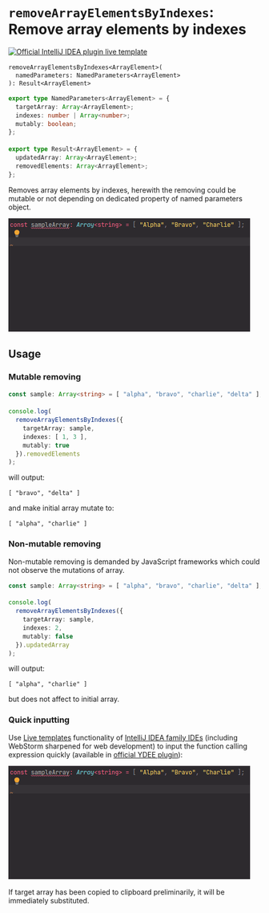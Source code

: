 # `removeArrayElementsByIndexes`: Remove array elements by indexes

[![Official IntelliJ IDEA plugin live template](https://img.shields.io/badge/IntelliJ_IDEA_Live_Template-raebi-blue.svg?style=flat)](https://plugins.jetbrains.com/plugin/17638-yamato-daiwa-es-extensions)

```
removeArrayElementsByIndexes<ArrayElement>(
  namedParameters: NamedParameters<ArrayElement>
): Result<ArrayElement>
```

```typescript
export type NamedParameters<ArrayElement> = {
  targetArray: Array<ArrayElement>;
  indexes: number | Array<number>;
  mutably: boolean;
};

export type Result<ArrayElement> = {
  updatedArray: Array<ArrayElement>;
  removedElements: Array<ArrayElement>;
};
```

Removes array elements by indexes, herewith the removing could be mutable or not depending on dedicated property of 
named parameters object.

![](removeArrayElementsByIndexes-LiveTemplateDemo.gif)

## Usage
### Mutable removing

```typescript
const sample: Array<string> = [ "alpha", "bravo", "charlie", "delta" ];

console.log(
  removeArrayElementsByIndexes({
    targetArray: sample,
    indexes: [ 1, 3 ],
    mutably: true
  }).removedElements
);
```

will output: 

```
[ "bravo", "delta" ]
```

and make initial array mutate to:

```
[ "alpha", "charlie" ]
```


### Non-mutable removing

Non-mutable removing is demanded by JavaScript frameworks which could not observe the mutations of array.

```typescript
const sample: Array<string> = [ "alpha", "bravo", "charlie", "delta" ];

console.log(
  removeArrayElementsByIndexes({
    targetArray: sample,
    indexes: 2,
    mutably: false
  }).updatedArray
);
```

will output:

```
[ "alpha", "charlie" ]
```

but does not affect to initial array.


### Quick inputting

Use [Live templates](https://www.jetbrains.com/help/idea/using-live-templates.html#live_templates_types) functionality
of [IntelliJ IDEA family IDEs](https://www.jetbrains.com/idea/) (including WebStorm sharpened for web development)
to input the function calling expression quickly (available in [official YDEE plugin](https://plugins.jetbrains.com/plugin/17638-yamato-daiwa-es-extensions)):

![](removeArrayElementsByIndexes-LiveTemplateDemo.gif)

If target array has been copied to clipboard preliminarily, it will be immediately substituted.
